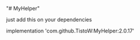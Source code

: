 "# MyHelper"

just add this on your dependencies

implementation 'com.github.TistoW:MyHelper:2.0.17'
